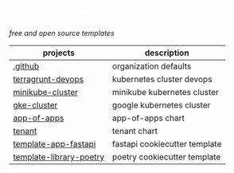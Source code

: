<p style="color: white; border-width: 3px; border-radius: 30px; padding: 15px;">
🌹 <i>generic-infrastructure</i>
</p>

*free and open source templates*

| projects                  | description                    |
|---------------------------|--------------------------------|
| [.github]                 | organization defaults          |
| [terragrunt-devops]       | kubernetes cluster devops      |
| [minikube-cluster]        | minikube kubernetes cluster    |
| [gke-cluster]             | google kubernetes cluster      |
| [app-of-apps]             | app-of-apps chart              |
| [tenant]                  | tenant chart                   |
| [template-app-fastapi]    | fastapi cookiecutter template  |
| [template-library-poetry] | poetry cookiecutter template   |

[.github]: https://github.com/generic-infrastructure/.github
[terragrunt-devops]: https://github.com/generic-infrastructure/terragrunt-devops
[minikube-cluster]: https://github.com/generic-infrastructure/minikube-cluster
[gke-cluster]: https://github.com/generic-infrastructure/gke-cluster
[app-of-apps]: https://github.com/generic-infrastructure/app-of-apps
[tenant]: https://github.com/generic-infrastructure/tenant
[knative-eventing]: https://github.com/generic-infrastructure/knative-eventing
[knative-operator]: https://github.com/generic-infrastructure/knative-operator
[knative-serving]: https://github.com/generic-infrastructure/knative-serving
[template-app-fastapi]: https://github.com/generic-infrastructure/template-app-fastapi
[template-library-poetry]: https://github.com/generic-infrastructure/template-library-poetry

